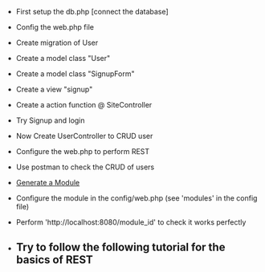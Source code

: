 - First setup the db.php [connect the database]
- Config the web.php file

- Create migration of User
- Create a model class "User"
- Create a model class "SignupForm"
- Create a view "signup"
- Create a action function @ SiteController
- Try Signup and login

- Now Create UserController to CRUD user
- Configure the web.php to perform REST
- Use postman to check the CRUD of users

- [Generate a Module](https://www.youtube.com/watch?v=1OmNBN5CuUs&list=PLMhOp68dQOeaIIuQ6nh-VqjKxmf9RsE18&index=7)
- Configure the module in the config/web.php (see 'modules' in the config file)
- Perform 'http://localhost:8080/module_id' to check it works perfectly
- Try to follow the following tutorial for the basics of REST 
    - 



